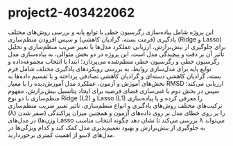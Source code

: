 # project2-403422062
این پروژه شامل پیاده‌سازی رگرسیون خطی با توابع پایه و بررسی روش‌های مختلف یادگیری (فرمت بسته، گرادیان کاهشی) و سپس افزودن منظم‌سازی (Ridge و Lasso) برای جلوگیری از بیش‌برازش، ارزیابی عملکرد مدل‌ها با تغییر ضریب منظم‌سازی و تحلیل تأثیر آن بر دقت و پیچیدگی مدل است. این پروژه در دو بخش متوالی، به پیاده‌سازی مدل رگرسیون خطی و رگرسیون خطی منظم‌شده می‌پردازد؛ ابتدا با انتخاب مجموعه‌داده و توابع پایه برای مدل‌سازی روابط، به بررسی رویکردهای یادگیری مختلف شامل فرم بسته، گرادیان کاهشی دسته‌ای و گرادیان کاهشی تصادفی پرداخته و با تقسیم داده‌ها به بخش‌های آموزش و آزمون، عملکرد مدل آموزش‌دیده را با معیار RMSD ارزیابی می‌کند؛ سپس در بخش دوم با غنی‌سازی فضای فرضیه برای ایجاد پتانسیل بیش‌برازش، مفهوم منظم‌سازی با دو نوع Ridge (L2) و Lasso (L1) را معرفی کرده و با پیاده‌سازی ترکیب‌های مختلف روش‌های یادگیری و انواع منظم‌سازی، تاثیر تغییر ضریب منظم‌سازی (λ) را بر روی خطای مدل بر روی داده‌های آزمون و همچنین میزان پراکندگی (صفر شدن وزن‌ها) در مدل‌های Lasso بررسی می‌کند تا نشان دهد چگونه انتخاب مناسب λ می‌تواند به جلوگیری از بیش‌برازش و بهبود تعمیم‌پذیری مدل کمک کند و کدام ویژگی‌ها در مدل‌های لاسو از اهمیت کمتری برخوردارند.
